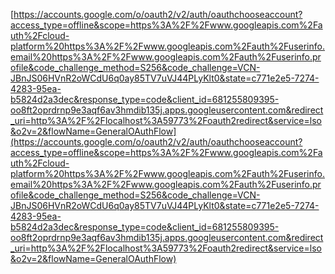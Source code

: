 [https://accounts.google.com/o/oauth2/v2/auth/oauthchooseaccount?access_type=offline&scope=https%3A%2F%2Fwww.googleapis.com%2Fauth%2Fcloud-platform%20https%3A%2F%2Fwww.googleapis.com%2Fauth%2Fuserinfo.email%20https%3A%2F%2Fwww.googleapis.com%2Fauth%2Fuserinfo.profile&code_challenge_method=S256&code_challenge=VCN-JBnJS06HVnR2oWCdU6q0ay85TV7uVJ44PLyKlt0&state=c771e2e5-7274-4283-95ea-b5824d2a3dec&response_type=code&client_id=681255809395-oo8ft2oprdrnp9e3aqf6av3hmdib135j.apps.googleusercontent.com&redirect_uri=http%3A%2F%2Flocalhost%3A59773%2Foauth2redirect&service=lso&o2v=2&flowName=GeneralOAuthFlow](https://accounts.google.com/o/oauth2/v2/auth/oauthchooseaccount?access_type=offline&scope=https%3A%2F%2Fwww.googleapis.com%2Fauth%2Fcloud-platform%20https%3A%2F%2Fwww.googleapis.com%2Fauth%2Fuserinfo.email%20https%3A%2F%2Fwww.googleapis.com%2Fauth%2Fuserinfo.profile&code_challenge_method=S256&code_challenge=VCN-JBnJS06HVnR2oWCdU6q0ay85TV7uVJ44PLyKlt0&state=c771e2e5-7274-4283-95ea-b5824d2a3dec&response_type=code&client_id=681255809395-oo8ft2oprdrnp9e3aqf6av3hmdib135j.apps.googleusercontent.com&redirect_uri=http%3A%2F%2Flocalhost%3A59773%2Foauth2redirect&service=lso&o2v=2&flowName=GeneralOAuthFlow)